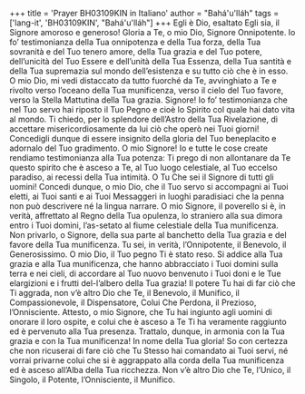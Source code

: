 +++
title = 'Prayer BH03109KIN in Italiano'
author = "Bahá'u'lláh"
tags = ['lang-it', 'BH03109KIN', "Bahá'u'lláh"]
+++
Egli è Dio, esaltato Egli sia, il Signore amoroso e generoso! Gloria a Te, o mio Dio, Signore Onnipotente. Io fo’ testimonianza della Tua onnipotenza e della Tua forza, della Tua sovranità e del Tuo tenero amore, della Tua grazia e del Tuo potere, dell’unicità del Tuo Essere e dell’unità della Tua Essenza, della Tua santità e della Tua supremazia sul mondo dell’esistenza e su tutto ciò che è in esso.
O mio Dio, mi vedi distaccato da tutto fuorché da Te, avvinghiato a Te e rivolto verso l’oceano della Tua munificenza, verso il cielo del Tuo favore, verso la Stella Mattutina della Tua grazia. 
Signore! Io fo’ testimonianza che nel Tuo servo hai riposto il Tuo Pegno e cioè lo Spirito col quale hai dato vita al mondo. 
Ti chiedo, per lo splendore dell’Astro della Tua Rivelazione, di accettare misericordiosamente da lui ciò che operò nei Tuoi giorni! Concedigli dunque di essere insignito della gloria del Tuo beneplacito e adornalo del Tuo gradimento. 
O mio Signore! Io e tutte le cose create rendiamo testimonianza alla Tua potenza: Ti prego di non allontanare da Te questo spirito che è asceso a Te, al Tuo luogo celestiale, al Tuo eccelso paradiso, ai recessi della Tua intimità. O Tu Che sei il Signore di tutti gli uomini!
Concedi dunque, o mio Dio, che il Tuo servo si accompagni ai Tuoi eletti, ai Tuoi santi e ai Tuoi Messaggeri in luoghi paradisiaci che la penna non può descrivere né la lingua narrare. 
O mio Signore, il poverello si è, in verità, affrettato al Regno della Tua opulenza, lo straniero alla sua dimora entro i Tuoi domini, l’as-setato al fiume celestiale della Tua munificenza. Non privarlo, o Signore, della sua parte al banchetto della Tua grazia e del favore della Tua munificenza. Tu sei, in verità, l’Onnipotente, il Benevolo, il Generosissimo. 
O mio Dio, il Tuo pegno Ti è stato reso. Si addice alla Tua grazia e alla Tua munificenza, che hanno abbracciato i Tuoi domini sulla terra e nei cieli, di accordare al Tuo nuovo benvenuto i Tuoi doni e le Tue elargizioni e i frutti del-l’albero della Tua grazia! Il potere Tu hai di far ciò che Ti aggrada, non v’è altro Dio che Te, il Benevolo, il Munifico, il Compassionevole, il Dispensatore, Colui Che Perdona, il Prezioso, l’Onnisciente. 
Attesto, o mio Signore, che Tu hai ingiunto agli uomini di onorare il loro ospite, e colui che è asceso a Te Ti ha veramente raggiunto ed è pervenuto alla Tua presenza. Trattalo, dunque, in armonia con la Tua grazia e con la Tua munificenza! In nome della Tua gloria! So con certezza che non ricuserai di fare ciò che Tu Stesso hai comandato ai Tuoi servi, né vorrai privarne colui che si è aggrappato alla corda della Tua munificenza ed è asceso all’Alba della Tua ricchezza.
Non v’è altro Dio che Te, l’Unico, il Singolo, il Potente, l’Onnisciente, il Munifico.
